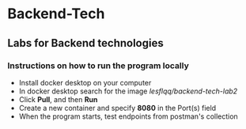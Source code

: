 # Backend-Tech
## Labs for Backend technologies

### Instructions on how to run the program locally
- Install docker desktop on your computer
- In docker desktop search for the image *lesflqq/backend-tech-lab2*
- Click **Pull**, and then **Run**
- Сreate a new container and specify **8080** in the Port(s) field
- When the program starts, test endpoints from postman's collection